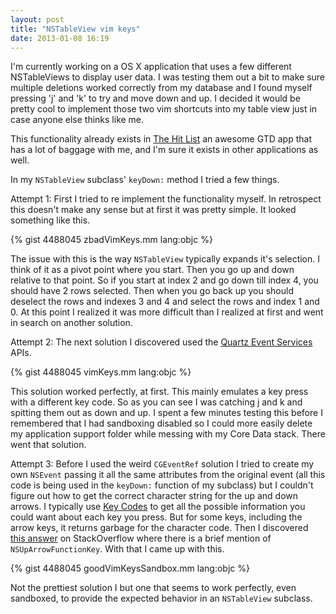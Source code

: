 ```yaml
---
layout: post
title: "NSTableView vim keys"
date: 2013-01-08 16:19
---
```


I'm currently working on a OS X application that uses a few different NSTableViews to display user data. I was testing them out a bit to make sure multiple deletions worked correctly from my database and I found myself pressing 'j' and 'k' to try and move down and up. I decided it would be pretty cool to implement those two vim shortcuts into my table view just in case anyone else thinks like me.

This functionality already exists in [The Hit List](http://www.potionfactory.com/thehitlist/) an awesome GTD app that has a lot of baggage with me, and I'm sure it exists in other applications as well.

In my `NSTableView` subclass' `keyDown:` method I tried a few things.

Attempt 1: First I tried to re implement the functionality myself. In retrospect this doesn't make any sense but at first it was pretty simple. It looked something like this.

{% gist 4488045 zbadVimKeys.mm lang:objc %}

The issue with this is the way `NSTableView` typically expands it's selection. I think of it as a pivot point where you start. Then you go up and down relative to that point. So if you start at index 2 and go down till index 4, you should have 2 rows selected. Then when you go back up you should deselect the rows and indexes 3 and 4 and select the rows and index 1 and 0. At this point I realized it was more difficult than I realized at first and went in search on another solution.

Attempt 2: The next solution I discovered used the [Quartz Event Services](https://developer.apple.com/library/mac/#documentation/Carbon/Reference/QuartzEventServicesRef/Reference/reference.html) APIs.

{% gist 4488045 vimKeys.mm lang:objc %}

This solution worked perfectly, at first. This mainly emulates a key press with a different key code. So as you can see I was catching j and k and spitting them out as down and up. I spent a few minutes testing this before I remembered that I had sandboxing disabled so I could more easily delete my application support folder while messing with my Core Data stack. There went that solution.

Attempt 3: Before I used the weird `CGEventRef` solution I tried to create my own `NSEvent` passing it all the same attributes from the original event (all this code is being used in the `keyDown:` function of my subclass) but I couldn't figure out how to get the correct character string for the up and down arrows. I typically use [Key Codes](http://manytricks.com/keycodes/) to get all the possible information you could want about each key you press. But for some keys, including the arrow keys, it returns garbage for the character code. Then I discovered [this answer](http://stackoverflow.com/a/4434934/902968) on StackOverflow where there is a brief mention of `NSUpArrowFunctionKey`. With that I came up with this.

{% gist 4488045 goodVimKeysSandbox.mm lang:objc %}

Not the prettiest solution I but one that seems to work perfectly, even sandboxed, to provide the expected behavior in an `NSTableView` subclass.

